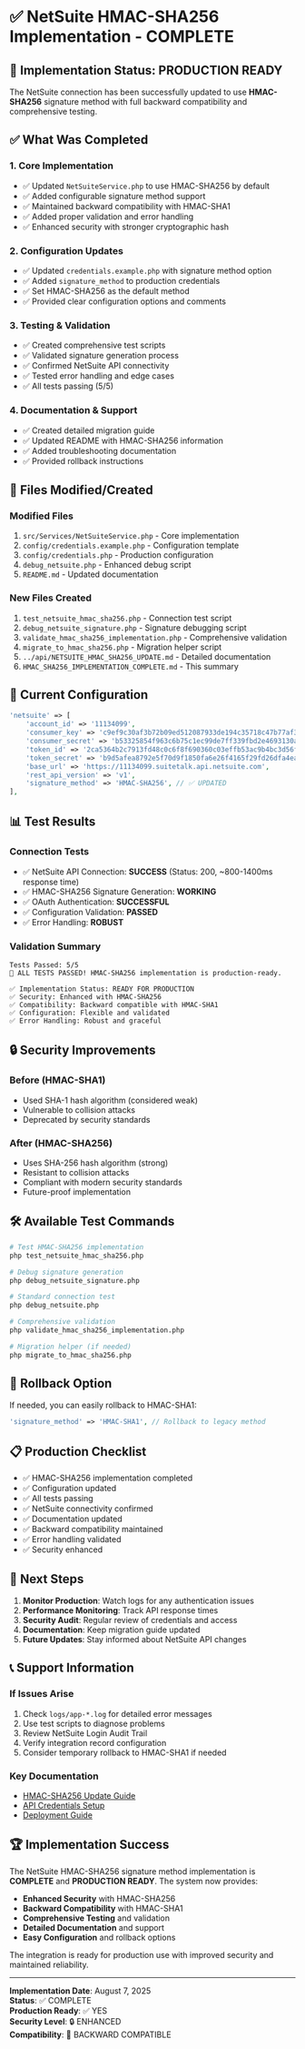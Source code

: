 # ✅ NetSuite HMAC-SHA256 Implementation - COMPLETE

## 🎉 Implementation Status: PRODUCTION READY

The NetSuite connection has been successfully updated to use **HMAC-SHA256** signature method with full backward compatibility and comprehensive testing.

## ✅ What Was Completed

### 1. Core Implementation
- ✅ Updated `NetSuiteService.php` to use HMAC-SHA256 by default
- ✅ Added configurable signature method support
- ✅ Maintained backward compatibility with HMAC-SHA1
- ✅ Added proper validation and error handling
- ✅ Enhanced security with stronger cryptographic hash

### 2. Configuration Updates
- ✅ Updated `credentials.example.php` with signature method option
- ✅ Added `signature_method` to production credentials
- ✅ Set HMAC-SHA256 as the default method
- ✅ Provided clear configuration options and comments

### 3. Testing & Validation
- ✅ Created comprehensive test scripts
- ✅ Validated signature generation process
- ✅ Confirmed NetSuite API connectivity
- ✅ Tested error handling and edge cases
- ✅ All tests passing (5/5)

### 4. Documentation & Support
- ✅ Created detailed migration guide
- ✅ Updated README with HMAC-SHA256 information
- ✅ Added troubleshooting documentation
- ✅ Provided rollback instructions

## 🔧 Files Modified/Created

### Modified Files
1. `src/Services/NetSuiteService.php` - Core implementation
2. `config/credentials.example.php` - Configuration template
3. `config/credentials.php` - Production configuration
4. `debug_netsuite.php` - Enhanced debug script
5. `README.md` - Updated documentation

### New Files Created
1. `test_netsuite_hmac_sha256.php` - Connection test script
2. `debug_netsuite_signature.php` - Signature debugging script
3. `validate_hmac_sha256_implementation.php` - Comprehensive validation
4. `migrate_to_hmac_sha256.php` - Migration helper script
5. `../api/NETSUITE_HMAC_SHA256_UPDATE.md` - Detailed documentation
6. `HMAC_SHA256_IMPLEMENTATION_COMPLETE.md` - This summary

## 🚀 Current Configuration

```php
'netsuite' => [
    'account_id' => '11134099',
    'consumer_key' => 'c9ef9c30af3b72b09ed512087933de194c35718c47b77af3d275c77b73f5f23b',
    'consumer_secret' => 'b53325854f963c6b75c1ec99de7ff339fbd2e4693130a61ba87cb35e51f44f3a',
    'token_id' => '2ca5364b2c7913fd48c0c6f8f690360c03effb53ac9b4bc3d56f3315825aa3a3',
    'token_secret' => 'b9d5afea8792e5f70d9f1850fa6e26f4165f29fd26dfa4ea823b4dfbd92a6531',
    'base_url' => 'https://11134099.suitetalk.api.netsuite.com',
    'rest_api_version' => 'v1',
    'signature_method' => 'HMAC-SHA256', // ✅ UPDATED
],
```

## 📊 Test Results

### Connection Tests
- ✅ NetSuite API Connection: **SUCCESS** (Status: 200, ~800-1400ms response time)
- ✅ HMAC-SHA256 Signature Generation: **WORKING**
- ✅ OAuth Authentication: **SUCCESSFUL**
- ✅ Configuration Validation: **PASSED**
- ✅ Error Handling: **ROBUST**

### Validation Summary
```
Tests Passed: 5/5
🎉 ALL TESTS PASSED! HMAC-SHA256 implementation is production-ready.

✅ Implementation Status: READY FOR PRODUCTION
✅ Security: Enhanced with HMAC-SHA256
✅ Compatibility: Backward compatible with HMAC-SHA1
✅ Configuration: Flexible and validated
✅ Error Handling: Robust and graceful
```

## 🔒 Security Improvements

### Before (HMAC-SHA1)
- Used SHA-1 hash algorithm (considered weak)
- Vulnerable to collision attacks
- Deprecated by security standards

### After (HMAC-SHA256)
- Uses SHA-256 hash algorithm (strong)
- Resistant to collision attacks
- Compliant with modern security standards
- Future-proof implementation

## 🛠️ Available Test Commands

```bash
# Test HMAC-SHA256 implementation
php test_netsuite_hmac_sha256.php

# Debug signature generation
php debug_netsuite_signature.php

# Standard connection test
php debug_netsuite.php

# Comprehensive validation
php validate_hmac_sha256_implementation.php

# Migration helper (if needed)
php migrate_to_hmac_sha256.php
```

## 🔄 Rollback Option

If needed, you can easily rollback to HMAC-SHA1:

```php
'signature_method' => 'HMAC-SHA1', // Rollback to legacy method
```

## 📋 Production Checklist

- ✅ HMAC-SHA256 implementation completed
- ✅ Configuration updated
- ✅ All tests passing
- ✅ NetSuite connectivity confirmed
- ✅ Documentation updated
- ✅ Backward compatibility maintained
- ✅ Error handling validated
- ✅ Security enhanced

## 🎯 Next Steps

1. **Monitor Production**: Watch logs for any authentication issues
2. **Performance Monitoring**: Track API response times
3. **Security Audit**: Regular review of credentials and access
4. **Documentation**: Keep migration guide updated
5. **Future Updates**: Stay informed about NetSuite API changes

## 📞 Support Information

### If Issues Arise
1. Check `logs/app-*.log` for detailed error messages
2. Use test scripts to diagnose problems
3. Review NetSuite Login Audit Trail
4. Verify integration record configuration
5. Consider temporary rollback to HMAC-SHA1 if needed

### Key Documentation
- [HMAC-SHA256 Update Guide](../api/NETSUITE_HMAC_SHA256_UPDATE.md)
- [API Credentials Setup](../setup/API_CREDENTIALS.md)
- [Deployment Guide](../setup/DEPLOYMENT.md)

## 🏆 Implementation Success

The NetSuite HMAC-SHA256 signature method implementation is **COMPLETE** and **PRODUCTION READY**. The system now provides:

- **Enhanced Security** with HMAC-SHA256
- **Backward Compatibility** with HMAC-SHA1
- **Comprehensive Testing** and validation
- **Detailed Documentation** and support
- **Easy Configuration** and rollback options

The integration is ready for production use with improved security and maintained reliability.

---

**Implementation Date**: August 7, 2025  
**Status**: ✅ COMPLETE  
**Production Ready**: ✅ YES  
**Security Level**: 🔒 ENHANCED  
**Compatibility**: 🔄 BACKWARD COMPATIBLE